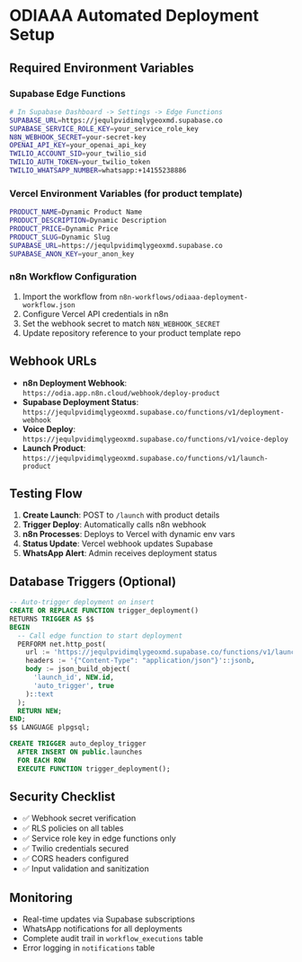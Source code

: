 
# ODIAAA Automated Deployment Setup

## Required Environment Variables

### Supabase Edge Functions
```bash
# In Supabase Dashboard -> Settings -> Edge Functions
SUPABASE_URL=https://jequlpvidimqlygeoxmd.supabase.co
SUPABASE_SERVICE_ROLE_KEY=your_service_role_key
N8N_WEBHOOK_SECRET=your-secret-key
OPENAI_API_KEY=your_openai_api_key
TWILIO_ACCOUNT_SID=your_twilio_sid
TWILIO_AUTH_TOKEN=your_twilio_token
TWILIO_WHATSAPP_NUMBER=whatsapp:+14155238886
```

### Vercel Environment Variables (for product template)
```bash
PRODUCT_NAME=Dynamic Product Name
PRODUCT_DESCRIPTION=Dynamic Description
PRODUCT_PRICE=Dynamic Price
PRODUCT_SLUG=Dynamic Slug
SUPABASE_URL=https://jequlpvidimqlygeoxmd.supabase.co
SUPABASE_ANON_KEY=your_anon_key
```

### n8n Workflow Configuration
1. Import the workflow from `n8n-workflows/odiaaa-deployment-workflow.json`
2. Configure Vercel API credentials in n8n
3. Set the webhook secret to match `N8N_WEBHOOK_SECRET`
4. Update repository reference to your product template repo

## Webhook URLs
- **n8n Deployment Webhook**: `https://odia.app.n8n.cloud/webhook/deploy-product`
- **Supabase Deployment Status**: `https://jequlpvidimqlygeoxmd.supabase.co/functions/v1/deployment-webhook`
- **Voice Deploy**: `https://jequlpvidimqlygeoxmd.supabase.co/functions/v1/voice-deploy`
- **Launch Product**: `https://jequlpvidimqlygeoxmd.supabase.co/functions/v1/launch-product`

## Testing Flow
1. **Create Launch**: POST to `/launch` with product details
2. **Trigger Deploy**: Automatically calls n8n webhook
3. **n8n Processes**: Deploys to Vercel with dynamic env vars
4. **Status Update**: Vercel webhook updates Supabase
5. **WhatsApp Alert**: Admin receives deployment status

## Database Triggers (Optional)
```sql
-- Auto-trigger deployment on insert
CREATE OR REPLACE FUNCTION trigger_deployment()
RETURNS TRIGGER AS $$
BEGIN
  -- Call edge function to start deployment
  PERFORM net.http_post(
    url := 'https://jequlpvidimqlygeoxmd.supabase.co/functions/v1/launch-product',
    headers := '{"Content-Type": "application/json"}'::jsonb,
    body := json_build_object(
      'launch_id', NEW.id,
      'auto_trigger', true
    )::text
  );
  RETURN NEW;
END;
$$ LANGUAGE plpgsql;

CREATE TRIGGER auto_deploy_trigger
  AFTER INSERT ON public.launches
  FOR EACH ROW
  EXECUTE FUNCTION trigger_deployment();
```

## Security Checklist
- ✅ Webhook secret verification
- ✅ RLS policies on all tables
- ✅ Service role key in edge functions only
- ✅ Twilio credentials secured
- ✅ CORS headers configured
- ✅ Input validation and sanitization

## Monitoring
- Real-time updates via Supabase subscriptions
- WhatsApp notifications for all deployments
- Complete audit trail in `workflow_executions` table
- Error logging in `notifications` table
